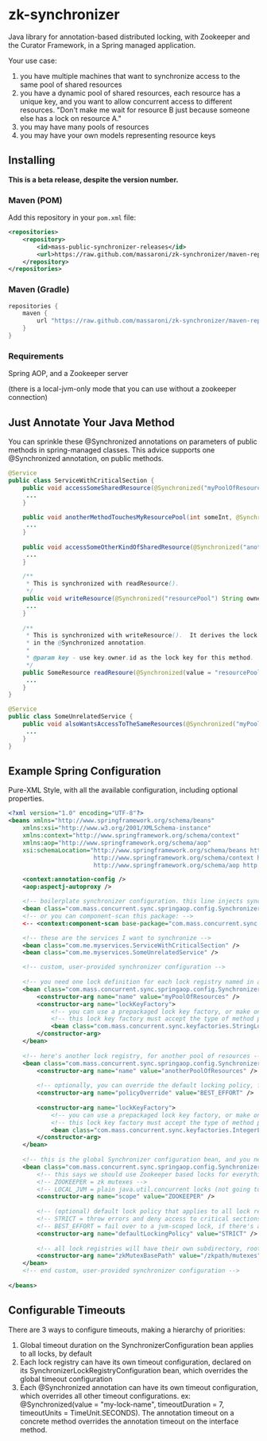 zk-synchronizer
===============

Java library for annotation-based distributed locking, with Zookeeper and the Curator Framework, in a Spring managed application.

Your use case:

1. you have multiple machines that want to synchronize access to the same pool of shared resources
2. you have a dynamic pool of shared resources, each resource has a unique key, and you want to allow concurrent access to different resources. "Don't make me wait for resource B just because someone else has a lock on resource A."
3. you may have many pools of resources
4. you may have your own models representing resource keys

## Installing

**This is a beta release, despite the version number.**

### Maven (POM)

Add this repository in your `pom.xml` file:

```xml
<repositories>
    <repository>
        <id>mass-public-synchronizer-releases</id>
        <url>https://raw.github.com/massaroni/zk-synchronizer/maven-repo/mvn/releases</url>
    </repository>
</repositories>
```

### Maven (Gradle)

```groovy
repositories {
    maven {
        url "https://raw.github.com/massaroni/zk-synchronizer/maven-repo/mvn/releases"
    }
}
```

### Requirements

Spring AOP, and a Zookeeper server

(there is a local-jvm-only mode that you can use without a zookeeper connection)

## Just Annotate Your Java Method

You can sprinkle these @Synchronized annotations on parameters of public methods in spring-managed classes. This advice supports one @Synchronized annotation, on public methods. 

```java
@Service
public class ServiceWithCriticalSection {
	public void accessSomeSharedResource(@Synchronized("myPoolOfResources") String resourceId) {
	 ...
	}
	
	public void anotherMethodTouchesMyResourcePool(int someInt, @Synchronized("myPoolOfResources") String resourceId, String someString) {
	 ...
	}
	
	public void accessSomeOtherKindOfSharedResource(@Synchronized("anotherPoolOfResources") int resourceId) {
	 ...
	}

	/**
	 * This is synchronized with readResource().
	 */
	public void writeResource(@Synchronized("resourcePool") String ownerId) {
	 ...
	}
	
	/**
	 * This is synchronized with writeResource().  It derives the lock key with a custom 'key' SpEL expression,
	 * in the @Synchronized annotation.
	 *
	 * @param key - use key.owner.id as the lock key for this method.
	 */
	public SomeResource readResoure(@Synchronized(value = "resourcePool", key = "owner.id") PartitionKey key) {
	 ...
	}
}

@Service
public class SomeUnrelatedService {
	public void alsoWantsAccessToTheSameResources(@Synchronized("myPoolOfResources") String resourceId, int someInt) {
	 ...
	}
}

```

## Example Spring Configuration

Pure-XML Style, with all the available configuration, including optional properties.

```xml
<?xml version="1.0" encoding="UTF-8"?>
<beans xmlns="http://www.springframework.org/schema/beans"
	xmlns:xsi="http://www.w3.org/2001/XMLSchema-instance"
	xmlns:context="http://www.springframework.org/schema/context"
	xmlns:aop="http://www.springframework.org/schema/aop"
	xsi:schemaLocation="http://www.springframework.org/schema/beans http://www.springframework.org/schema/beans/spring-beans.xsd
						http://www.springframework.org/schema/context http://www.springframework.org/schema/context/spring-context.xsd
						http://www.springframework.org/schema/aop http://www.springframework.org/schema/aop/spring-aop-3.0.xsd">

    <context:annotation-config />
    <aop:aspectj-autoproxy />

	<!-- boilerplate synchronizer configuration. this line injects synchronizer into your app context. -->
    <bean class="com.mass.concurrent.sync.springaop.config.SynchronizerAdviceConfigurationBean" />
    <!-- or you can component-scan this package: -->
    <-- <context:component-scan base-package="com.mass.concurrent.sync.springaop.config" /> -->

	<!-- these are the services I want to synchronize -->
    <bean class="com.me.myservices.ServiceWithCriticalSection" />
    <bean class="com.me.myservices.SomeUnrelatedService" />

	<!-- custom, user-provided synchronizer configuration -->
	
	<!-- you need one lock definition for each lock registry named in a synchronizer annotation, like this: @Synchronized("myLockRegistry") --> 
    <bean class="com.mass.concurrent.sync.springaop.config.SynchronizerLockRegistryConfiguration">
    	<constructor-arg name="name" value="myPoolOfResources" />
    	<constructor-arg name="lockKeyFactory">
    		<!-- you can use a prepackaged lock key factory, or make one for your own model -->
    		<!-- this lock key factory must accept the type of method parameter you're annotating -->
    		<bean class="com.mass.concurrent.sync.keyfactories.StringLockKeyFactory" />
    	</constructor-arg>
    </bean>
    
    <!-- here's another lock registry, for another pool of resources --> 
    <bean class="com.mass.concurrent.sync.springaop.config.SynchronizerLockRegistryConfiguration">
    	<constructor-arg name="name" value="anotherPoolOfResources" />
    	
    	<!-- optionally, you can override the default locking policy, for individual registries -->
    	<constructor-arg name="policyOverride" value="BEST_EFFORT" />
    	
    	<constructor-arg name="lockKeyFactory">
    		<!-- you can use a prepackaged lock key factory, or make one for your own model -->
    		<!-- this lock key factory must accept the type of method parameter you're annotating -->
    		<bean class="com.mass.concurrent.sync.keyfactories.IntegerLockKeyFactory" />
    	</constructor-arg>
    </bean>
    
    <!-- this is the global Synchronizer configuration bean, and you need exactly one per app context -->
	<bean class="com.mass.concurrent.sync.springaop.config.SynchronizerConfiguration" >
		<!-- this says we should use Zookeeper based locks for everything (see the SynchronizerScope class) -->
		<!-- ZOOKEEPER = zk mutexes -->
		<!-- LOCAL_JVM = plain java.util.concurrent locks (not going to synchronize your cluster) -->
		<constructor-arg name="scope" value="ZOOKEEPER" />
		
		<!-- (optional) default lock policy that applies to all lock registries (see the SynchronizerLockingPolicy class)-->
		<!-- STRICT = throw errors and deny access to critical sections if you lose your connection to zookeeper -->
		<!-- BEST_EFFORT = fail over to a jvm-scoped lock, if there's a zookeeper error -->
		<constructor-arg name="defaultLockingPolicy" value="STRICT" />
		
		<!-- all lock registries will have their own subdirectory, rooted under this base path -->
		<constructor-arg name="zkMutexBasePath" value="/zkpath/mutexes" />
	</bean>
	<!-- end custom, user-provided synchronizer configuration -->
        
</beans>

```

## Configurable Timeouts

There are 3 ways to configure timeouts, making a hierarchy of priorities:

1. Global timeout duration on the SynchronizerConfiguration bean applies to all locks, by default
2. Each lock registry can have its own timeout configuration, declared on its SynchronizerLockRegistryConfiguration bean, which overrides the global timeout configuration
3. Each @Synchronized annotation can have its own timeout configuration, which overrides all other timeout configurations. ex: @Synchronized(value = "my-lock-name", timeoutDuration = 7, timeoutUnits = TimeUnit.SECONDS).  The annotation timeout on a concrete method overrides the annotation timeout on the interface method.



